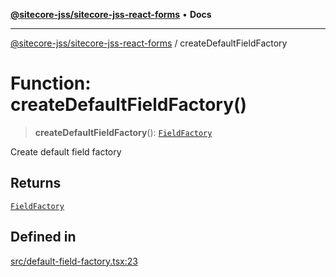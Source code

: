 [**@sitecore-jss/sitecore-jss-react-forms**](../README.md) • **Docs**

***

[@sitecore-jss/sitecore-jss-react-forms](../README.md) / createDefaultFieldFactory

# Function: createDefaultFieldFactory()

> **createDefaultFieldFactory**(): [`FieldFactory`](../classes/FieldFactory.md)

Create default field factory

## Returns

[`FieldFactory`](../classes/FieldFactory.md)

## Defined in

[src/default-field-factory.tsx:23](https://github.com/Sitecore/jss/blob/8a4b494b94688cf3e3919ca9b89762334d163535/packages/sitecore-jss-react-forms/src/default-field-factory.tsx#L23)
